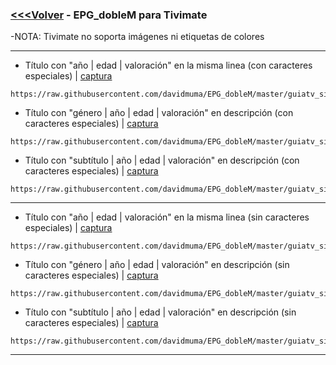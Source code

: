 ### [<<<Volver](https://github.com/davidmuma/EPG_dobleM) - EPG_dobleM para Tivimate
-NOTA: Tivimate no soporta imágenes ni etiquetas de colores
***
- Título con "año | edad | valoración" en la misma linea (con caracteres especiales) | [captura](https://raw.githubusercontent.com/davidmuma/Canales_dobleM/master/Varios/EPG/Tivimate.jpg)
```
https://raw.githubusercontent.com/davidmuma/EPG_dobleM/master/guiatv_sincolor.xml.gz
```
- Título con "género | año | edad | valoración" en descripción (con caracteres especiales) | [captura](https://raw.githubusercontent.com/davidmuma/Canales_dobleM/master/Varios/EPG/Tivimate1.jpg)
```
https://raw.githubusercontent.com/davidmuma/EPG_dobleM/master/guiatv_sincolor1.xml.gz
```
- Título con "subtítulo | año | edad | valoración" en descripción (con caracteres especiales) | [captura](https://raw.githubusercontent.com/davidmuma/Canales_dobleM/master/Varios/EPG/Tivimate4.jpg)
```
https://raw.githubusercontent.com/davidmuma/EPG_dobleM/master/guiatv_sincolor4.xml.gz
```
***
- Título con "año | edad | valoración" en la misma linea (sin caracteres especiales) | [captura](https://raw.githubusercontent.com/davidmuma/Canales_dobleM/master/Varios/EPG/Tivimate2.jpg)
```
https://raw.githubusercontent.com/davidmuma/EPG_dobleM/master/guiatv_sincolor2.xml.gz
```
- Título con "género | año | edad | valoración" en descripción (sin caracteres especiales) | [captura](https://raw.githubusercontent.com/davidmuma/Canales_dobleM/master/Varios/EPG/Tivimate3.jpg)
```
https://raw.githubusercontent.com/davidmuma/EPG_dobleM/master/guiatv_sincolor3.xml.gz
```
- Título con "subtítulo | año | edad | valoración" en descripción (sin caracteres especiales) | [captura](https://raw.githubusercontent.com/davidmuma/Canales_dobleM/master/Varios/EPG/Tivimate5.jpg)
```
https://raw.githubusercontent.com/davidmuma/EPG_dobleM/master/guiatv_sincolor5.xml.gz
```
***
